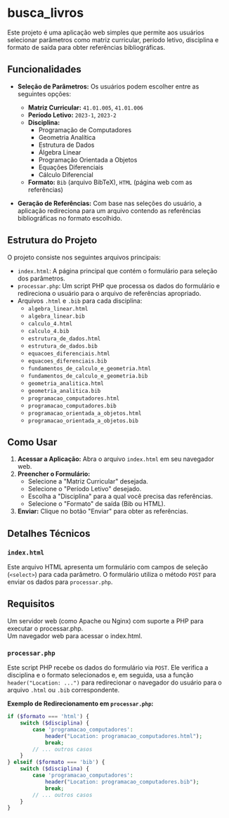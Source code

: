 # busca_livros

Este projeto é uma aplicação web simples que permite aos usuários selecionar parâmetros como matriz curricular, período letivo, disciplina e formato de saída para obter referências bibliográficas.

## Funcionalidades

*   **Seleção de Parâmetros:** Os usuários podem escolher entre as seguintes opções:
    *   **Matriz Curricular:** `41.01.005`, `41.01.006`
    *   **Período Letivo:** `2023-1`, `2023-2`
    *   **Disciplina:**
        *   Programação de Computadores
        *   Geometria Analítica
        *   Estrutura de Dados
        *   Álgebra Linear
        *   Programação Orientada a Objetos
        *   Equações Diferenciais
        *   Cálculo Diferencial
    *   **Formato:** `Bib` (arquivo BibTeX), `HTML` (página web com as referências)

*   **Geração de Referências:** Com base nas seleções do usuário, a aplicação redireciona para um arquivo contendo as referências bibliográficas no formato escolhido.

## Estrutura do Projeto

O projeto consiste nos seguintes arquivos principais:

*   `index.html`: A página principal que contém o formulário para seleção dos parâmetros.
*   `processar.php`: Um script PHP que processa os dados do formulário e redireciona o usuário para o arquivo de referências apropriado.
*   Arquivos `.html` e `.bib` para cada disciplina:
    *   `algebra_linear.html`
    *   `algebra_linear.bib`
    *   `calculo_4.html`
    *   `calculo_4.bib`
    *   `estrutura_de_dados.html`
    *   `estrutura_de_dados.bib`
    *   `equacoes_diferenciais.html`
    *   `equacoes_diferenciais.bib`
    *   `fundamentos_de_calculo_e_geometria.html`
    *   `fundamentos_de_calculo_e_geometria.bib`
    *   `geometria_analitica.html`
    *   `geometria_analitica.bib`
    *   `programacao_computadores.html`
    *   `programacao_computadores.bib`
    *   `programacao_orientada_a_objetos.html`
    *   `programacao_orientada_a_objetos.bib`

## Como Usar

1.  **Acessar a Aplicação:** Abra o arquivo `index.html` em seu navegador web.
2.  **Preencher o Formulário:**
    *   Selecione a "Matriz Curricular" desejada.
    *   Selecione o "Período Letivo" desejado.
    *   Escolha a "Disciplina" para a qual você precisa das referências.
    *   Selecione o "Formato" de saída (Bib ou HTML).
3.  **Enviar:** Clique no botão "Enviar" para obter as referências.

## Detalhes Técnicos

### `index.html`

Este arquivo HTML apresenta um formulário com campos de seleção (`<select>`) para cada parâmetro. O formulário utiliza o método `POST` para enviar os dados para `processar.php`.

## Requisitos

Um servidor web (como Apache ou Nginx) com suporte a PHP para executar o processar.php.\
Um navegador web para acessar o index.html.

### `processar.php`

Este script PHP recebe os dados do formulário via `POST`. Ele verifica a disciplina e o formato selecionados e, em seguida, usa a função `header("Location: ...")` para redirecionar o navegador do usuário para o arquivo `.html` ou `.bib` correspondente.

**Exemplo de Redirecionamento em `processar.php`:**

```php
if ($formato === 'html') {
    switch ($disciplina) {
        case 'programacao_computadores':
            header("Location: programacao_computadores.html");
            break;
        // ... outros casos
    }
} elseif ($formato === 'bib') {
    switch ($disciplina) {
        case 'programacao_computadores':
            header("Location: programacao_computadores.bib");
            break;
        // ... outros casos
    }
}
